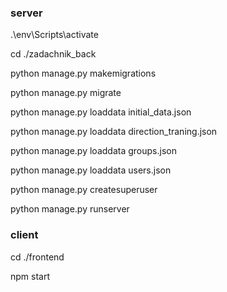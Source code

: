 ### server

.\env\Scripts\activate

cd ./zadachnik_back

python manage.py makemigrations

python manage.py migrate

python manage.py loaddata initial_data.json

python manage.py loaddata direction_traning.json

python manage.py loaddata groups.json

python manage.py loaddata users.json

python manage.py createsuperuser

python manage.py runserver

### client

cd ./frontend

npm start
